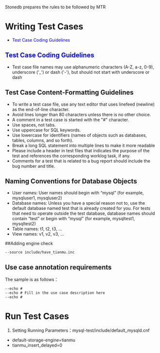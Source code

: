 Stonedb prepares the rules to be followed by MTR

# Writing Test Cases  
- <font color=blue>Test Case Coding Guidelines  </font>

## <font color=blue>Test Case Coding Guidelines  </font>
- Test case file names may use alphanumeric characters (A-Z, a-z, 0-9), underscore ('_') or dash ('-'), but should not start with underscore or dash

## Test Case Content-Formatting Guidelines  
- To write a test case file, use any text editor that uses linefeed (newline) as the end-of-line character.  
- Avoid lines longer than 80 characters unless there is no other choice.  
- A comment in a test case is started with the "#" character.  
- Use spaces, not tabs.  
- Use uppercase for SQL keywords.  
- Use lowercase for identifiers (names of objects such as databases, tables, columns, and so forth).  
- Break a long SQL statement into multiple lines to make it more readable  
- Please include a header in test files that indicates the purpose of the test and references the corresponding worklog task, if any.  
- Comments for a test that is related to a bug report should include the bug number and title.  

## Naming Conventions for Database Objects  
- User names: User names should begin with “mysql” (for example, mysqluser1, mysqluser2)
- Database names: Unless you have a special reason not to, use the default database named test that is already created for you. For tests that need to operate outside the test database, database names should contain “test” or begin with “mysql” (for example, mysqltest1, mysqltest2)
- Table names: t1, t2, t3, ...
- View names: v1, v2, v3, ...

##Adding engine check
```
--source include/have_tianmu.inc 
```

## Use case annotation requirements  
The sample is as follows：
```
--echo #
--echo # Fill in the use case description here
--echo #
```

# Run Test Cases  
1. Setting Running Parameters：mysql-test/include/default_mysqld.cnf
- default-storage-engine=tianmu
- tianmu_insert_delayed=0
